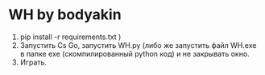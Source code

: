 # WH by bodyakin
1. pip install -r requirements.txt )
2. Запустить Cs Go, запустить WH.py (либо же запустить файл WH.exe в папке exe (скомпилированный python код) и не закрывать окно.
3. Играть.
